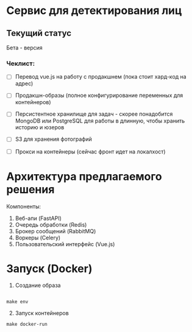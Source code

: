 
# Сервис для детектирования лиц

## Текущий статус

Бета - версия

### Чеклист:
- [ ] Перевод vue.js на работу с продакшнем (пока стоит хард-код на адрес)

- [ ] Продакшн-образы (полное конфигурирование переменных для контейнеров)

- [ ] Персистентное хранилище для задач - скорее понадобится MongoDB или PostgreSQL для работы в длинную, чтобы хранить историю и юзеров

- [ ] S3 для хранения фотографий

- [ ] Прокси на контейнеры (сейчас фронт идет на локалхост)


# Архитектура предлагаемого решения

Компоненты:
1. Веб-апи (FastAPI)
2. Очередь обработки (Redis)
3. Брокер сообщений (RabbitMQ)
4. Воркеры (Celery)
2. Пользовательский интерфейс (Vue.js)


# Запуск (Docker)


1. Создание образа
```shell

make env

```

2. Запуск контейнеров

```shell
make docker-run

```
